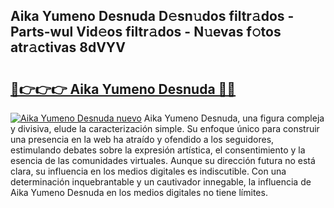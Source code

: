 ## Aika Yumeno Desnuda D𝚎sn𝚞dos filtr𝚊dos - Parts-wul Vid𝚎os filtr𝚊dos - N𝚞evas f𝚘tos atr𝚊ctivas 8dVYV

# <h2><a href="http://mbavlui.tromn.icu/?c=Aika+Yumeno+Desnuda">🔗👉👉👉 Aika Yumeno Desnuda 🔗🔗</a></h2>

[![Aika Yumeno Desnuda nuevo](https://i.imgur.com/pEAQMta.gif)](http://mbavlui.tromn.icu/?c=Aika+Yumeno+Desnuda)
Aika Yumeno Desnuda, una figura compleja y divisiva, elude la caracterización simple. Su enfoque único para construir una presencia en la web ha atraído y ofendido a los seguidores, estimulando debates sobre la expresión artística, el consentimiento y la esencia de las comunidades virtuales. Aunque su dirección futura no está clara, su influencia en los medios digitales es indiscutible. Con una determinación inquebrantable y un cautivador innegable, la influencia de Aika Yumeno Desnuda en los medios digitales no tiene límites.

